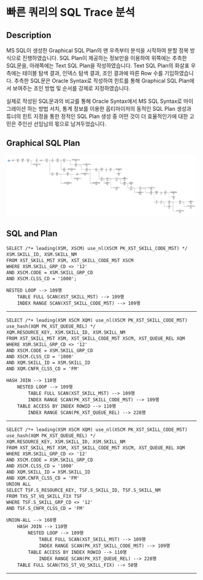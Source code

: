 # 빠른 쿼리의 SQL Trace 분석
## Description
MS SQL이 생성한 Graphical SQL Plan의 맨 우측부터 분석을 시작하여 분할 정복 방식으로 진행하였습니다. SQL Plan이 제공하는 정보만을 이용하여
위쪽에는 추측한 SQL문을, 아래쪽에는 Text SQL Plan을 작성하였습니다. Text SQL Plan의 화살표 우측에는 테이블 탐색 결과, 인덱스 탐색 결과,
조인 결과에 따른 Row 수를 기입하였습니다. 추측한 SQL문은 Oracle Syntax로 작성하여 힌트를 통해 Graphical SQL Plan에서 보여주는 조인 방법 및
순서를 강제로 지정하였습니다.

실제로 작성된 SQL문과의 비교를 통해 Oracle Syntax에서 MS SQL Syntax로 마이그레이션 하는 방법 서치, 통계 정보를 이용한 옵티마이저의 동적인 SQL Plan 생성과
튜너의 힌트 지정을 통한 정적인 SQL Plan 생성 중 어떤 것이 더 효율적인가에 대한 고민은 주인선 선임님의 몫으로 남겨두었습니다.
## Graphical SQL Plan
![img_8.png](img_8.png)
## SQL and Plan
```oracle-sql
SELECT /*+ leading(XSM, XSCM) use_nl(XSCM PK_XST_SKILL_CODE_MST) */ XSM.SKILL_ID, XSM.SKILL_NM
FROM XST_SKILL_MST XSM, XST_SKILL_CODE_MST XSCM
WHERE XSM.SKILL_GRP_CD <> '12'
AND XSCM.CODE = XSM.SKILL_GRP_CD
AND XSCM.CLSS_CD = '1000';
```
```text
NESTED LOOP --> 109행
    TABLE FULL SCAN(XST_SKILL_MST) --> 109행
    INDEX RANGE SCAN(XST_SKILL_CODE_MST) --> 109행
```
***
```oracle-sql
SELECT /*+ leading(XSM XSCM XQM) use_nl(XSCM PK_XST_SKILL_CODE_MST) use_hash(XQM PK_XST_QUEUE_REL) */ 
XQM.RESOURCE_KEY, XSM.SKILL_ID, XSM.SKILL_NM
FROM XST_SKILL_MST XSM, XST_SKILL_CODE_MST XSCM, XST_QUEUE_REL XQM
WHERE XSM.SKILL_GRP_CD <> '12'
AND XSCM.CODE = XSM.SKILL_GRP_CD
AND XSCM.CLSS_CD = '1000'
AND XQM.SKILL_ID = XSM.SKILL_ID
AND XQM.CNFR_CLSS_CD = 'FM'
```
```text
HASH JOIN --> 110행
    NESTED LOOP --> 109행
        TABLE FULL SCAN(XST_SKILL_MST) --> 109행
        INDEX RANGE SCAN(PK_XST_SKILL_CODE_MST) --> 109행
    TABLE ACCESS BY INDEX ROWID --> 110행
        INDEX RANGE SCAN(PK_XST_QUEUE_REL) --> 228행
```
***
```oracle-sql
SELECT /*+ leading(XSM XSCM XQM) use_nl(XSCM PK_XST_SKILL_CODE_MST) use_hash(XQM PK_XST_QUEUE_REL) */ 
XQM.RESOURCE_KEY, XSM.SKILL_ID, XSM.SKILL_NM
FROM XST_SKILL_MST XSM, XST_SKILL_CODE_MST XSCM, XST_QUEUE_REL XQM
WHERE XSM.SKILL_GRP_CD <> '12'
AND XSCM.CODE = XSM.SKILL_GRP_CD
AND XSCM.CLSS_CD = '1000'
AND XQM.SKILL_ID = XSM.SKILL_ID
AND XQM.CNFR_CLSS_CD = 'FM'
UNION ALL
SELECT TSF.S_RESOURCE_KEY, TSF.S_SKILL_ID, TSF.S_SKILL_NM
FROM TXS_ST_VQ_SKILL_FIX TSF
WHERE TSF.S_SKILL_GRP_CD <> '12'
AND TSF.S_CNFR_CLSS_CD = 'FM'
```
```text
UNION-ALL --> 168행
    HASH JOIN --> 110행
        NESTED LOOP --> 109행
            TABLE FULL SCAN(XST_SKILL_MST) --> 109행
            INDEX RANGE SCAN(PK_XST_SKILL_CODE_MST) --> 109행
        TABLE ACCESS BY INDEX ROWID --> 110행
            INDEX RANGE SCAN(PK_XST_QUEUE_REL) --> 228행
    TABLE FULL SCAN(TXS_ST_VQ_SKILL_FIX) --> 58행
```
***
